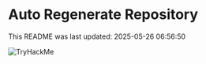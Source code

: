 # Auto Regenerate Repository

This README was last updated: 2025-05-26 06:56:50

 ![TryHackMe](https://tryhackme.com/badge/533634)
